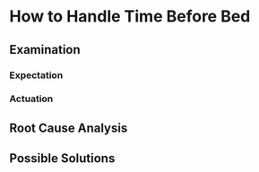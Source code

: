  # How to Handle Time Before Bed

## Examination

### Expectation

### Actuation

## Root Cause Analysis

## Possible Solutions
<!--stackedit_data:
eyJoaXN0b3J5IjpbNjgzODUyNjgsMTk3NzU2MDQwOF19
-->
